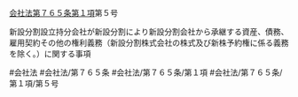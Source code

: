 [会社法第７６５条第１項](会社法＿＿＿＿第７６５条第１項)第５号

新設分割設立持分会社が新設分割により新設分割会社から承継する資産、債務、雇用契約その他の権利義務（新設分割株式会社の株式及び新株予約権に係る義務を除く。）に関する事項


#会社法
#会社法/第７６５条
#会社法/第７６５条/第１項
#会社法/第７６５条/第１項/第５号
